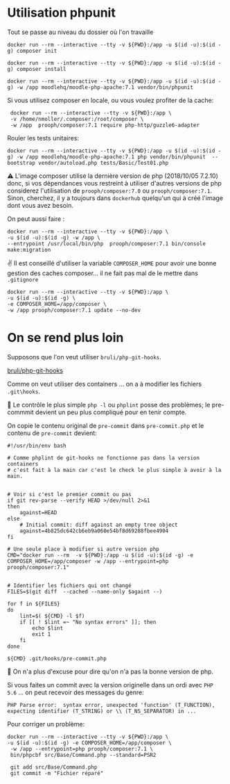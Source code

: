 # Utilisation phpunit


Tout se passe au niveau du dossier où l'on travaille

``` 
docker run --rm --interactive --tty -v ${PWD}:/app -u $(id -u):$(id -g) composer init
```

``` 
docker run --rm --interactive --tty -v ${PWD}:/app -u $(id -u):$(id -g) composer install
```

```
docker run --rm --interactive --tty -v ${PWD}:/app -u $(id -u):$(id -g) -w /app moodlehq/moodle-php-apache:7.1 vendor/bin/phpunit
```
Si vous utilisez composer en locale, ou vous voulez profiter de la cache:
```
 docker run --rm --interactive --tty -v ${PWD}:/app \
 -v /home/nmoller/.composer:/root/composer \
 -w /app  prooph/composer:7.1 require php-http/guzzle6-adapter
```

Rouler les tests unitaires:

```
docker run --rm --interactive --tty -v ${PWD}:/app -u $(id -u):$(id -g) -w /app moodlehq/moodle-php-apache:7.1 php vendor/bin/phpunit  --bootstrap vendor/autoload.php tests/Basic/Test01.php
```

:warning: L'image composer utilise la dernière version de php (2018/10/05 7.2.10) donc, si vos dépendances vous restreint à utiliser d'autres versions de php considerez l'utilisation de `prooph/composer:7.0` ou  `prooph/composer:7.1`. Sinon, cherchez, il y a toujours dans `dockerhub` quelqu'un qui à créé l'image dont vous avez besoin.

On peut aussi faire :
```
docker run --rm --interactive --tty -v ${PWD}:/app \
-u $(id -u):$(id -g) -w /app \
--entrypoint /usr/local/bin/php  prooph/composer:7.1 bin/console make:migration
```

:v: Il est conseillé d'utiliser la variable `COMPOSER_HOME` pour avoir une bonne gestion des caches composer... il ne fait pas mal de le mettre dans `.gitignore`
```
docker run --rm --interactive --tty -v ${PWD}:/app \
-u $(id -u):$(id -g) \
-e COMPOSER_HOME=/app/composer \
-w /app prooph/composer:7.1 update --no-dev
```

# On se rend plus loin

Supposons que l'on veut utiliser `bruli/php-git-hooks`.

[bruli/php-git-hooks](https://packagist.org/packages/bruli/php-git-hooks)

Comme on veut utiliser des containers ... on a à modifier les fichiers 
` .git\hooks`.

:red_circle: Le contrôle le plus simple `php -l` ou `phplint` posse des problèmes; le pre-commmit devient un peu plus compliqué pour en tenir compte.

On copie le contenu original de `pre-commit` dans `pre-commit.php` et le contenu de `pre-commit` devient:
```
#!/usr/bin/env bash

# Comme phplint de git-hooks ne fonctionne pas dans la version containers
# c'est fait à la main car c'est le check le plus simple à avoir à la main.


# Voir si c'est le premier commit ou pas
if git rev-parse --verify HEAD >/dev/null 2>&1
then
    against=HEAD
else
    # Initial commit: diff against an empty tree object
    against=4b825dc642cb6eb9a060e54bf8d69288fbee4904
fi

# Une seule place à modifier si autre version php 
CMD="docker run --rm  -v ${PWD}:/app -u $(id -u):$(id -g) -e COMPOSER_HOME=/app/composer -w /app --entrypoint=php prooph/composer:7.1"


# Identifier les fichiers qui ont changé
FILES=$(git diff  --cached --name-only $againt --)

for f in ${FILES}
do
    lint=$( ${CMD} -l $f)
    if [[ ! $lint =~ "No syntax errors" ]]; then
        echo $lint
        exit 1
    fi
done

${CMD} .git/hooks/pre-commit.php
```

:tada: On n'a plus d'excuse pour dire qu'on n'a pas la bonne version de php.

Si vous faites un commit avec la version originelle dans un ordi avec `PHP 5.6`
... on peut recevoir des messages du genre:
```
PHP Parse error:  syntax error, unexpected 'function' (T_FUNCTION), 
expecting identifier (T_STRING) or \\ (T_NS_SEPARATOR) in ...
```

Pour corriger un problème:
```
docker run --rm --interactive --tty -v ${PWD}:/app \
-u $(id -u):$(id -g) -e COMPOSER_HOME=/app/composer \
 -w /app --entrypoint=php prooph/composer:7.1 \
 bin/phpcbf src/Base/Command.php --standard=PSR2

 git add src/Base/Command.php
 git commit -m "Fichier réparé"
 ```